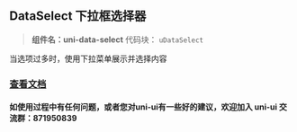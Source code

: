 ## DataSelect 下拉框选择器
> **组件名：uni-data-select**
> 代码块： `uDataSelect`

当选项过多时，使用下拉菜单展示并选择内容

### [查看文档](https://uniapp.dcloud.io/component/uniui/uni-data-select)
#### 如使用过程中有任何问题，或者您对uni-ui有一些好的建议，欢迎加入 uni-ui 交流群：871950839 
